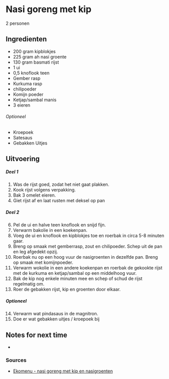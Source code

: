 # Nasi goreng met kip

2 personen

## Ingredienten

* 200 gram kipblokjes
* 225 gram ah nasi groente
* 130 gram basmati rijst
* 1 ui
* 0,5 knoflook teen
* Gember rasp
* Kurkuma rasp
* chilipoeder
* Komijn poeder
* Ketjap/sambal manis
* 3 eieren

###### Optioneel

* Kroepoek
* Satesaus
* Gebakken Uitjes

## Uitvoering

##### Deel 1

1. Was de rijst goed, zodat het niet gaat plakken.
2. Kook rijst volgens verpakking.
3. Bak 3 omelet eieren.
4. Giet rijst af en laat rusten met deksel op pan

##### Deel 2

6. Pel de ui en halve teen knoflook en snijd fijn.
7. Verwarm bakolie in een koekenpan.
8. Voeg de ui en knoflook en kipblokjes toe en roerbak in circa 5-8 minuten gaar.
9. Breng op smaak met gemberrasp, zout en chilipoeder. Schep uit de pan en leg afgedekt opzij.
10. Roerbak nu op een hoog vuur de nasigroenten in dezelfde pan. Breng op smaak met komijnpoeder.
11. Verwarm wokolie in een andere koekenpan en roerbak de gekookte rijst met de kurkuma en ketjap/sambal op een middelhoog vuur.
12. Bak de kip nog enkele minuten mee en schep of schud de rijst regelmatig om.
13. Roer de gebakken rijst, kip en groenten door elkaar.

##### Optioneel

14. Verwarm wat pindasaus in de magnitron.
15. Doe er wat gebakken uitjes / kroepoek bij



## Notes for next time

*

### Sources

* [Ekomenu - nasi goreng met kip en nasigroenten](https://www.ekomenu.nl/nasi-goreng-met-kip-en-nasigroenten)